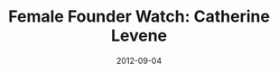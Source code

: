 ---
layout: post
title:  "Female Founder Watch: Catherine Levene"
date:   2012-09-04
image: placeholder.png
categories: "female founders"
---